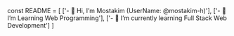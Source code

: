 const README = [
  ['- 👋 Hi, I’m Mostakim (UserName: @mostakim-h)'],
  ['- 👀 I’m Learning Web Programming'],
  ['- 🌱 I’m currently learning Full Stack Web Development']
]

<!---
mostakim-h/mostakim-h is a ✨ special ✨ repository because its `README.md` (this file) appears on your GitHub profile.
You can click the Preview link to take a look at your changes.
--->
